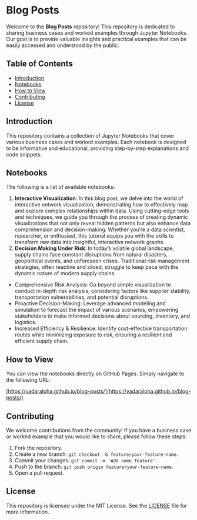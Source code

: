 # Blog Posts

Welcome to the **Blog Posts** repository! This repository is dedicated to sharing business cases and worked examples through Jupyter Notebooks. Our goal is to provide valuable insights and practical examples that can be easily accessed and understood by the public.

## Table of Contents

- [Introduction](#introduction)
- [Notebooks](#notebooks)
- [How to View](#how-to-view)
- [Contributing](#contributing)
- [License](#license)

## Introduction

This repository contains a collection of Jupyter Notebooks that cover various business cases and worked examples. Each notebook is designed to be informative and educational, providing step-by-step explanations and code snippets.

## Notebooks

The following is a list of available notebooks:

1. **Interactive Visualization**: In this blog post, we delve into the world of interactive network visualization, demonstrating how to effectively map and explore complex relationships within data. Using cutting-edge tools and techniques, we guide you through the process of creating dynamic visualizations that not only reveal hidden patterns but also enhance data comprehension and decision-making. Whether you’re a data scientist, researcher, or enthusiast, this tutorial equips you with the skills to transform raw data into insightful, interactive network graphs
3. **Decision Making Under Risk**: In today’s volatile global landscape, supply chains face constant disruptions from natural disasters, geopolitical events, and unforeseen crises. Traditional risk management strategies, often reactive and siloed, struggle to keep pace with the dynamic nature of modern supply chains.
   
- Comprehensive Risk Analysis: Go beyond simple visualization to conduct in-depth risk analysis, considering factors like supplier stability, transportation vulnerabilities, and potential disruptions.
- Proactive Decision-Making: Leverage advanced modeling and simulation to forecast the impact of various scenarios, empowering stakeholders to make informed decisions about sourcing, inventory, and logistics.
- Increased Efficiency & Resilience: Identify cost-effective transportation routes while minimizing exposure to risk, ensuring a resilient and efficient supply chain.

## How to View

You can view the notebooks directly on GitHub Pages. Simply navigate to the following URL:

[https://vadaralpha.github.io/blog-posts/](https://vadaralpha.github.io/blog-posts/)

## Contributing

We welcome contributions from the community! If you have a business case or worked example that you would like to share, please follow these steps:

1. Fork the repository.
2. Create a new branch: `git checkout -b feature/your-feature-name`.
3. Commit your changes: `git commit -m 'Add some feature'`.
4. Push to the branch: `git push origin feature/your-feature-name`.
5. Open a pull request.



## License

This repository is licensed under the MIT License. See the [LICENSE](LICENSE) file for more information.
